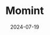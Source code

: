 ---  
layout: startup_page  
title: "Momint"  
id: "momint.so"  
permalink: "/momintmomint.so07192024/"  
website: "https://www.momint.so/"  
funding_round: "Grant"  
funding_amount: "$50K"  
investors: "DFINITY Foundation"  
about: "Momint is a Web3 platform that educates consumers and investors about Web3 technologies, providing a secure platform for owning and trading energy assets on the blockchain. It focuses on democratizing access to solar investments and utilizes blockchain for transparent asset tracking."  
markets: "Web3, Blockchain, Fintech, Energy, Internet Marketplace Platforms"  
hq: "Cape Town, South Africa"  
founded_year: "2021"  
linkedin: "https://za.linkedin.com/company/momint-app"  
twitter: ""  
instagram: ""  
facebook: ""  
crunchbase: "https://www.crunchbase.com/organization/momint-081f"  
pitchbook: ""  

date_display: "19-Jul-2024"  
date: "2024-07-19"

# SEO Optimization  
meta_title: "Momint - Grant Funding ($50K)"  
meta_description: "Momint, Momint is a Web3 platform that educates consumers and investors about Web3 technologies, providing a secure platform for owning and trading energy ass..."  
meta_keywords: "Momint, Web3, Blockchain, Fintech, Energy, Internet Marketplace Platforms, Grant funding"  
canonical_url: "https://startup.projectstartups.com/momintmomint.so07192024/"  
---